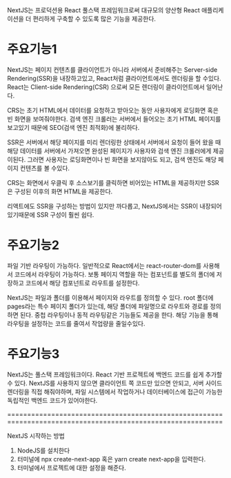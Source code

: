 NextJS는 프로덕션용 React 풀스택 프레임워크로써 대규모의 양산형 React 애플리케이션을 더 편리하게
구축할 수 있도록 많은 기능을 제공한다.

# 주요기능1

NextJS는 페이지 컨텐츠를 클라이언트가 아니라 서버에서 준비해주는 Server-side Rendering(SSR)을 내장하고있고,
React처럼 클라이언트에서도 렌더링을 할 수있다.
React는 Client-side Rendering(CSR) 으로써 모든 렌더링이 클라이언트에서 일어난다.

CRS는 초기 HTML에서 데이터를 요청하고 받아오는 동안 사용자에게 로딩화면 혹은 빈 화면을 보여줘야한다.
검색 엔진 크롤러는 서버에서 들어오는 초기 HTML 페이지를 보고있기 때문에 SEO(검색 엔진 최적화)에 불리하다.

SSR은 서버에서 해당 페이지를 미리 렌더링한 상태에서 서버에서 요청이 들어 왔을 때
해당 데이터를 서버에서 가져오면 완성된 페이지가 사용자와 검색 엔진 크롤러에게 제공이된다.
그러면 사용자는 로딩화면이나 빈 화면을 보지않아도 되고,
검색 엔진도 해당 페이지 컨텐츠를 볼 수있다.

CRS는 화면에서 우클릭 후 소스보기를 클릭하면 비어있는 HTML을 제공하지만
SSR은 구성된 이후의 화면 HTML을 제공한다.

리액트에도 SSR을 구성하는 방법이 있지만 까다롭고,
NextJS에서는 SSR이 내장되어 있기때문에 SSR 구성이 훨씬 쉽다.

# 주요기능2

파일 기반 라우팅이 가능하다.
일반적으로 React에서는 react-router-dom를 사용해서 코드에서 라우팅이 가능하다.
보통 페이지 역할을 하는 컴포넌트를 별도의 폴더에 저장하고 코드에서 해당 컴포넌트로 라우트를 설정한다.

NextJS는 파일과 폴더를 이용해서 페이지와 라우트를 정의할 수 있다.
root 폴더에 pages라는 특수 페이지 폴더가 있는데, 해당 폴더에 파일명으로 라우트와 경로를 정의하면 된다.
중첩 라우팅이나 동적 라우팅같은 기능들도 제공을 한다.
해당 기능을 통해 라우팅을 설정하는 코드를 줄여서 작업량을 줄일수있다.

# 주요기능3

NextJS는 풀스택 프레임워크이다.
React 기반 프로젝트에 백엔드 코드를 쉽게 추가할 수 있다.
NextJS를 사용하지 않으면 클라이언트 쪽 코드만 있으면 안되고, 서버 사이드 렌더링을 직접 해줘야하며,
파일 시스템에서 작업하거나 데이터베이스에 접근이 가능한 독립적인 백엔드 코드가 있어야한다.

============================================================================================================

NextJS 시작하는 방법

1. NodeJS를 설치한다
2. 터미널에 npx create-next-app 혹은 yarn create next-app을 입력한다.
3. 터미널에서 프로젝트에 대한 설정을 해준다.

<!-- 강의의 NextJS 버전이 10버전 이므로 업데이트되면 들을 예정 -->
